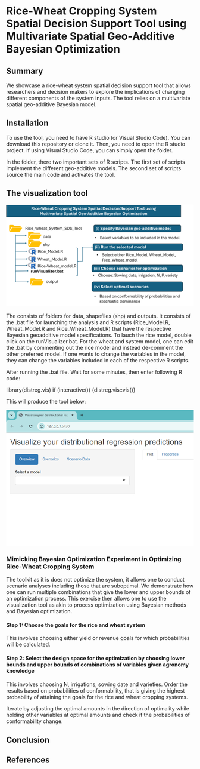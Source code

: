 # Rice-Wheat Cropping System Spatial Decision Support Tool using Multivariate Spatial Geo-Additive Bayesian Optimization

## Summary
We showcase a rice-wheat system spatial decision support tool that allows researchers and decision makers to explore the implications of changing different components of the system inputs. The tool relies on a multivariate spatial geo-additive Bayesian model.

## Installation
To use the tool, you need to have R studio (or Visual Studio Code). You can download this repository or clone it. Then, you need to open the R studio project. If using Visual Studio Code, you can simply open the folder.

In the folder, there two important sets of R scripts. The first set of scripts implement the different geo-additive models. The second set of scripts source the main code and activates the tool.

## The visualization tool

![Visualization tool](ModelflowchartFinal.png)

The consists of folders for data, shapefiles (shp) and outputs. It consists of the .bat file for launching the analysis and R scripts (Rice_Model.R, Wheat_Model.R and Rice_Wheat_Model.R) that have the respective Bayesian geoadditive model specifications. To lauch the rice model, double click on the runVisualizer.bat. For the wheat and system model, one can edit the .bat by commenting out the rice model and instead de-comment the other preferred model. If one wants to change the variables in the model, they can change the variables included in each of the respective R scripts. 

After running the .bat file. Wait for some minutes, then enter following R code:

library(distreg.vis)
if (interactive()) {distreg.vis::vis()}

This will produce the tool below: 

![First page tool](Visualizer_1.png)




### Mimicking Bayesian Optimization Experiment in Optimizing Rice-Wheat Cropping System
The toolkit as it is does not optimize the system, it allows one to conduct scenario analyses including those that are suboptimal. We demonstrate how one can run multiple combinations that give the lower and upper
bounds of an optimization process. This exercise then allows one to use the visualization tool as akin to process optimization using Bayesian methods and Bayesian optimization. 

#### Step 1: Choose the goals for the rice and wheat system
This involves choosing either yield or revenue goals for which probabilities will be calculated. 

#### Step 2: Select the design space for the optimization by choosing lower bounds and upper bounds of combinations of variables given agronomy knowledge
This involves choosing N, irrigations, sowing date and varieties. Order the results based on probabilities of conformability, that is giving the highest probability of attaining the goals for the rice and wheat 
cropping systems.

Iterate by adjusting the optimal amounts in the direction of optimality while holding other variables at optimal amounts and check if the probabilities of conformability change. 


## Conclusion



## References 





